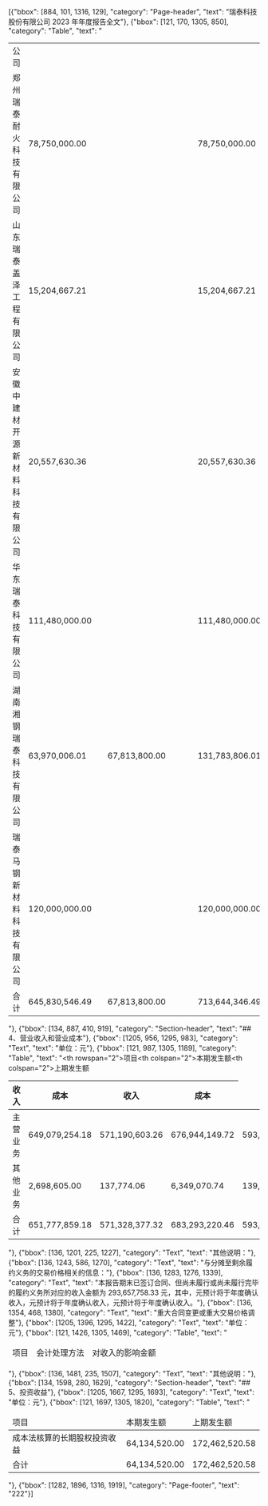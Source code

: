 [{"bbox": [884, 101, 1316, 129], "category": "Page-header", "text": "瑞泰科技股份有限公司 2023 年年度报告全文"}, {"bbox": [121, 170, 1305, 850], "category": "Table", "text": "<table><tr><td>公司</td><td></td><td></td><td></td><td></td><td></td><td></td><td></td><td></td></tr><tr><td>郑州瑞泰<br/>耐火科技<br/>有限公司</td><td>78,750,000.00</td><td></td><td></td><td></td><td></td><td></td><td>78,750,000.00</td><td></td></tr><tr><td>山东瑞泰<br/>盖泽工程<br/>有限公司</td><td>15,204,667.21</td><td></td><td></td><td></td><td></td><td></td><td>15,204,667.21</td><td></td></tr><tr><td>安徽中建<br/>材开源新<br/>材料科技<br/>有限公司</td><td>20,557,630.36</td><td></td><td></td><td></td><td></td><td></td><td>20,557,630.36</td><td></td></tr><tr><td>华东瑞泰<br/>科技有限<br/>公司</td><td>111,480,000.00</td><td></td><td></td><td></td><td></td><td></td><td>111,480,000.00</td><td></td></tr><tr><td>湖南湘钢<br/>瑞泰科技<br/>有限公司</td><td>63,970,006.01</td><td></td><td>67,813,800.00</td><td></td><td></td><td></td><td>131,783,806.01</td><td></td></tr><tr><td>瑞泰马钢<br/>新材料科<br/>技有限公<br/>司</td><td>120,000,000.00</td><td></td><td></td><td></td><td></td><td></td><td>120,000,000.00</td><td></td></tr><tr><td>合计</td><td>645,830,546.49</td><td></td><td>67,813,800.00</td><td></td><td></td><td></td><td>713,644,346.49</td><td></td></tr></table>"}, {"bbox": [134, 887, 410, 919], "category": "Section-header", "text": "## 4、营业收入和营业成本"}, {"bbox": [1205, 956, 1295, 983], "category": "Text", "text": "单位：元"}, {"bbox": [121, 987, 1305, 1189], "category": "Table", "text": "<table><thead><tr><th rowspan=\"2\">项目</th><th colspan=\"2\">本期发生额</th><th colspan=\"2\">上期发生额</th></tr><tr><th>收入</th><th>成本</th><th>收入</th><th>成本</th></tr></thead><tbody><tr><td>主营业务</td><td>649,079,254.18</td><td>571,190,603.26</td><td>676,944,149.72</td><td>593,500,234.38</td></tr><tr><td>其他业务</td><td>2,698,605.00</td><td>137,774.06</td><td>6,349,070.74</td><td>139,076.39</td></tr><tr><td>合计</td><td>651,777,859.18</td><td>571,328,377.32</td><td>683,293,220.46</td><td>593,639,310.77</td></tr></tbody></table>"}, {"bbox": [136, 1201, 225, 1227], "category": "Text", "text": "其他说明："}, {"bbox": [136, 1243, 586, 1270], "category": "Text", "text": "与分摊至剩余履约义务的交易价格相关的信息："}, {"bbox": [136, 1283, 1276, 1339], "category": "Text", "text": "本报告期末已签订合同、但尚未履行或尚未履行完毕的履约义务所对应的收入金额为 293,657,758.33 元，其中，元预计将于年度确认收入，元预计将于年度确认收入，元预计将于年度确认收入。"}, {"bbox": [136, 1354, 468, 1380], "category": "Text", "text": "重大合同变更或重大交易价格调整"}, {"bbox": [1205, 1396, 1295, 1422], "category": "Text", "text": "单位：元"}, {"bbox": [121, 1426, 1305, 1469], "category": "Table", "text": "<table><thead><tr><td>项目</td><td>会计处理方法</td><td>对收入的影响金额</td></tr></thead></table>"}, {"bbox": [136, 1481, 235, 1507], "category": "Text", "text": "其他说明："}, {"bbox": [134, 1598, 280, 1629], "category": "Section-header", "text": "## 5、投资收益"}, {"bbox": [1205, 1667, 1295, 1693], "category": "Text", "text": "单位：元"}, {"bbox": [121, 1697, 1305, 1820], "category": "Table", "text": "<table><thead><tr><td>项目</td><td>本期发生额</td><td>上期发生额</td></tr></thead><tbody><tr><td>成本法核算的长期股权投资收益</td><td>64,134,520.00</td><td>172,462,520.58</td></tr><tr><td>合计</td><td>64,134,520.00</td><td>172,462,520.58</td></tr></tbody></table>"}, {"bbox": [1282, 1896, 1316, 1919], "category": "Page-footer", "text": "222"}]